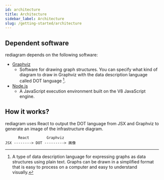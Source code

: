 ```yaml
---
id: architecture
title: Architecture
sidebar_label: Architecture
slug: /getting-started/architecture
---
```


## Dependent software

rediagram depends on the following software:

- [Graphviz](https://graphviz.org/)
  - Software for drawing graph structures. You can specify what kind of diagram to draw in Graphviz with the data description language called DOT language [^1].
- [Node.js](https://nodejs.org/)
  - A JavaScript execution environment built on the V8 JavaScript engine.

## How it works?

rediagram uses React to output the DOT language from JSX and Graphviz to generate an image of the infrastructure diagram.

```plain
      React        Graphviz
JSX --------> DOT ---------> 画像
```

[^1]: A type of data description language for expressing graphs as data structures using plain text.
      Graphs can be drawn in a simplified format that is easy to process on a computer and easy to understand visually.
